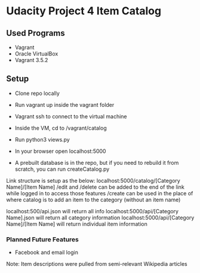 # Udacity Project 4 Item Catalog

## Used Programs
* Vagrant
* Oracle VirtualBox
* Vagrant 3.5.2


## Setup
* Clone repo locally
* Run vagrant up inside the vagrant folder
* Vagrant ssh to connect to the virtual machine
* Inside the VM, cd to /vagrant/catalog
* Run python3 views.py
* In your browser open localhost:5000

* A prebuilt database is in the repo, but if you need to rebuild it from scratch, you can run createCatalog.py

Link structure is setup as the below:
localhost:5000/catalog/[Category Name]/[Item Name]
/edit and /delete can be added to the end of the link while logged in to access those features
/create can be used in the place of where catalog is to add an item to the category (without an item name)

localhost:500/api.json will return all info
localhost:5000/api/[Category Name].json will return all category information
localhost:5000/api/[Category Name]/[Item Name] will return individual item information

### Planned Future Features
* Facebook and email login

Note: Item descriptions were pulled from semi-relevant Wikipedia articles